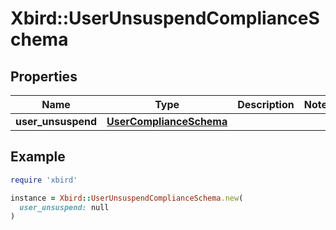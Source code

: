 # Xbird::UserUnsuspendComplianceSchema

## Properties

| Name | Type | Description | Notes |
| ---- | ---- | ----------- | ----- |
| **user_unsuspend** | [**UserComplianceSchema**](UserComplianceSchema.md) |  |  |

## Example

```ruby
require 'xbird'

instance = Xbird::UserUnsuspendComplianceSchema.new(
  user_unsuspend: null
)
```

